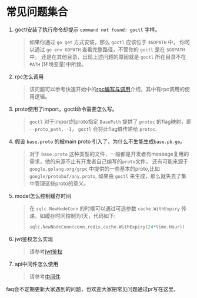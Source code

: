 # 常见问题集合

1. goctl安装了执行命令却提示 `command not found: goctl` 字样。
   > 如果你通过 `go get` 方式安装，那么 `goctl` 应该位于 `$GOPATH` 中，
   > 你可以通过 `go env GOPATH` 查看完整路径，不管你的 `goctl` 是在 `$GOPATH`中，
   > 还是在其他目录，出现上述问题的原因就是 `goctl` 所在目录不在 `PATH` (环境变量)中所致。

1. rpc怎么调用
   > 该问题可以参考快速开始中的[rpc编写与调用](rpc-call.md)介绍，其中有rpc调用的使用逻辑。

1. proto使用了import，goctl命令需要怎么写。
   > `goctl` 对于import的proto指定 `BasePath` 提供了 `protoc` 的flag映射，即 `--proto_path, -I`，
   > `goctl` 会将此flag值传递给 `protoc`.

1. 假设 `base.proto` 的被main proto 引入了，为什么不生能生成`base.pb.go`。
   > 对于 `base.proto` 这种类型的文件，一般都是开发者有message复用的需求，他的来源不止有开发者自己编写的`proto`文件，
   > 还有可能来源于 `google.golang.org/grpc` 中提供的一些基本的proto,比如 `google/protobuf/any.proto`, 如果由 `goctl`
   > 来生成，那么就失去了集中管理这些proto的意义。

1. model怎么控制缓存时间
   > 在 `sqlc.NewNodeConn` 的时候可以通过可选参数 `cache.WithExpiry` 传递，如缓存时间控制为1天，代码如下:
   > ```go
   > sqlc.NewNodeConn(conn,redis,cache.WithExpiry(24*time.Hour))  
   > ```
   
1. jwt鉴权怎么实现
   > 请参考[jwt鉴权](jwt.md)

1. api中间件怎么使用
   > 请参考[中间件](middleware.md)

faq会不定期更新大家遇到的问题，也欢迎大家把常见问题通过pr写在这里。